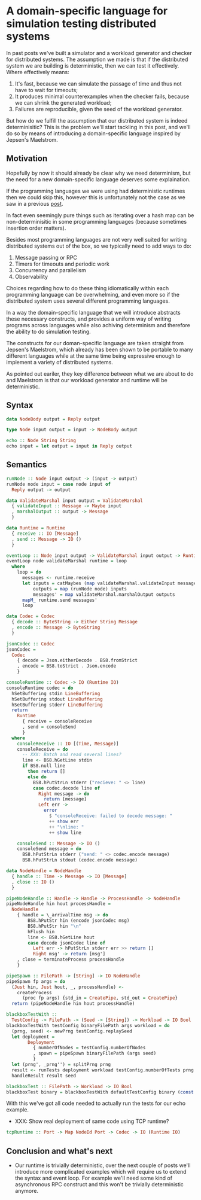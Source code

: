 # A domain-specific language for simulation testing distributed systems

In past posts we've built a simulator and a workload generator and
checker for distributed systems. The assumption we made is that if the
distributed system we are building is deterministic, then we can test it
effectively. Where effectively means:

1.  It's fast, because we can simulate the passage of time and thus not
    have to wait for timeouts;
2.  It produces minimal counterexamples when the checker fails, because
    we can shrink the generated workload;
3.  Failures are reproducible, given the seed of the workload generator.

But how do we fulfill the assumption that our distributed system is
indeed determinisitic? This is the problem we'll start tackling in this
post, and we'll do so by means of introducing a domain-specific language
inspired by Jepsen's Maelstrom.

## Motivation

Hopefully by now it should already be clear why we need determinism, but
the need for a new domain-specific language deserves some explaination.

If the programming languages we were using had deterministic runtimes
then we could skip this, however this is unfortunately not the case as
we saw in a previous
[post](https://github.com/pragma-org/simulation-testing/blob/main/blog/dist/03-simulation-testing-echo-example.md).

In fact even seemingly pure things such as iterating over a hash map can
be non-determinisitic in some programming languages (because sometimes
insertion order matters).

Besides most programming languages are not very well suited for writing
distributed systems out of the box, so we typically need to add ways to
do:

1.  Message passing or RPC
2.  Timers for timeouts and periodic work
3.  Concurrency and parallelism
4.  Observability

Choices regarding how to do these thing idiomatically within each
programming language can be overwhelming, and even more so if the
distributed system uses several different programming languages.

In a way the domain-specific language that we will introduce abstracts
these necessary constructs, and provides a uniform way of writing
programs across languages while also achiving determinism and therefore
the ability to do simulation testing.

The constructs for our doman-specific language are taken straight from
Jepsen's Maelstrom, which already has been shown to be portable to many
different languages while at the same time being expressive enough to
implement a variety of distributed systems.

As pointed out eariler, they key difference between what we are about to
do and Maelstrom is that our workload generator and runtime will be
deterministic.

## Syntax

``` haskell
data NodeBody output = Reply output

type Node input output = input -> NodeBody output

echo :: Node String String
echo input = let output = input in Reply output
```

## Semantics

``` haskell
runNode :: Node input output -> (input -> output)
runNode node input = case node input of
  Reply output -> output
```

``` haskell
data ValidateMarshal input output = ValidateMarshal
  { validateInput :: Message -> Maybe input
  , marshalOutput :: output -> Message
  }
```

``` haskell
data Runtime = Runtime
  { receive :: IO [Message]
  , send :: Message -> IO ()
  }
```

``` haskell
eventLoop :: Node input output -> ValidateMarshal input output -> Runtime -> IO ()
eventLoop node validateMarshal runtime = loop
  where
    loop = do
      messages <- runtime.receive
      let inputs = catMaybes (map validateMarshal.validateInput messages)
          outputs = map (runNode node) inputs
          messages' = map validateMarshal.marshalOutput outputs
      mapM_ runtime.send messages'
      loop
```

``` haskell
data Codec = Codec
  { decode :: ByteString -> Either String Message
  , encode :: Message -> ByteString
  }

```

``` haskell
jsonCodec :: Codec
jsonCodec =
  Codec
    { decode = Json.eitherDecode . BS8.fromStrict
    , encode = BS8.toStrict . Json.encode
    }

```

``` haskell
consoleRuntime :: Codec -> IO (Runtime IO)
consoleRuntime codec = do
  hSetBuffering stdin LineBuffering
  hSetBuffering stdout LineBuffering
  hSetBuffering stderr LineBuffering
  return
    Runtime
      { receive = consoleReceive
      , send = consoleSend
      }
  where
    consoleReceive :: IO [(Time, Message)]
    consoleReceive = do
      -- XXX: Batch and read several lines?
      line <- BS8.hGetLine stdin
      if BS8.null line
        then return []
        else do
          BS8.hPutStrLn stderr ("recieve: " <> line)
          case codec.decode line of
            Right message -> do
              return [message]
            Left err ->
              error
                $ "consoleReceive: failed to decode message: "
                ++ show err
                ++ "\nline: "
                ++ show line

    consoleSend :: Message -> IO ()
    consoleSend message = do
      BS8.hPutStrLn stderr ("send: " <> codec.encode message)
      BS8.hPutStrLn stdout (codec.encode message)
```

``` haskell
data NodeHandle = NodeHandle
  { handle :: Time -> Message -> IO [Message]
  , close :: IO ()
  }

```

``` haskell
pipeNodeHandle :: Handle -> Handle -> ProcessHandle -> NodeHandle
pipeNodeHandle hin hout processHandle =
  NodeHandle
    { handle = \_arrivalTime msg -> do
        BS8.hPutStr hin (encode jsonCodec msg)
        BS8.hPutStr hin "\n"
        hFlush hin
        line <- BS8.hGetLine hout
        case decode jsonCodec line of
          Left err -> hPutStrLn stderr err >> return []
          Right msg' -> return [msg']
    , close = terminateProcess processHandle
    }

pipeSpawn :: FilePath -> [String] -> IO NodeHandle
pipeSpawn fp args = do
  (Just hin, Just hout, _, processHandle) <-
    createProcess
      (proc fp args) {std_in = CreatePipe, std_out = CreatePipe}
  return (pipeNodeHandle hin hout processHandle)
```

``` haskell
blackboxTestWith ::
  TestConfig -> FilePath -> (Seed -> [String]) -> Workload -> IO Bool
blackboxTestWith testConfig binaryFilePath args workload = do
  (prng, seed) <- newPrng testConfig.replaySeed
  let deployment =
        Deployment
          { numberOfNodes = testConfig.numberOfNodes
          , spawn = pipeSpawn binaryFilePath (args seed)
          }
  let (prng', _prng'') = splitPrng prng
  result <- runTests deployment workload testConfig.numberOfTests prng'
  handleResult result seed

blackboxTest :: FilePath -> Workload -> IO Bool
blackboxTest binary = blackboxTestWith defaultTestConfig binary (const [])

```

With this we've got all code needed to actually run the tests for our
echo example.

- XXX: Show real deployment of same code using TCP runtime?

``` haskell
tcpRuntime :: Port -> Map NodeId Port -> Codec -> IO (Runtime IO)
```

## Conclusion and what's next

- Our runtime is trivially deterministic, over the next couple of posts
  we'll introduce more complicated examples which will require us to
  extend the syntax and event loop. For example we'll need some kind of
  asynchronous RPC construct and this won't be trivially deterministic
  anymore.
